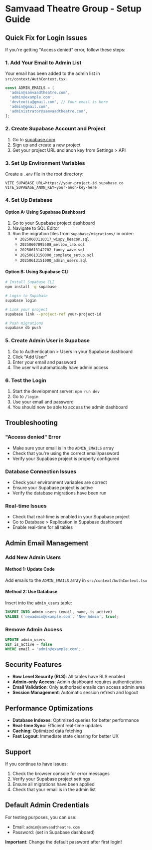 # Samvaad Theatre Group - Setup Guide

## Quick Fix for Login Issues

If you're getting "Access denied" error, follow these steps:

### 1. **Add Your Email to Admin List**

Your email has been added to the admin list in `src/context/AuthContext.tsx`:
```javascript
const ADMIN_EMAILS = [
  'admin@samvaadtheatre.com',
  'admin@example.com',
  'devteotia@gmail.com', // Your email is here
  'admin@gmail.com',
  'administrator@samvaadtheatre.com',
];
```

### 2. **Create Supabase Account and Project**

1. Go to [supabase.com](https://supabase.com)
2. Sign up and create a new project
3. Get your project URL and anon key from Settings > API

### 3. **Set Up Environment Variables**

Create a `.env` file in the root directory:
```env
VITE_SUPABASE_URL=https://your-project-id.supabase.co
VITE_SUPABASE_ANON_KEY=your-anon-key-here
```

### 4. **Set Up Database**

#### Option A: Using Supabase Dashboard
1. Go to your Supabase project dashboard
2. Navigate to SQL Editor
3. Run the migration files from `supabase/migrations/` in order:
   - `20250603110317_wispy_beacon.sql`
   - `20250607095508_mellow_lab.sql`
   - `20250613142702_fancy_wave.sql`
   - `20250613150000_complete_setup.sql`
   - `20250613151000_admin_users.sql`

#### Option B: Using Supabase CLI
```bash
# Install Supabase CLI
npm install -g supabase

# Login to Supabase
supabase login

# Link your project
supabase link --project-ref your-project-id

# Push migrations
supabase db push
```

### 5. **Create Admin User in Supabase**

1. Go to Authentication > Users in your Supabase dashboard
2. Click "Add User"
3. Enter your email and password
4. The user will automatically have admin access

### 6. **Test the Login**

1. Start the development server: `npm run dev`
2. Go to `/login`
3. Use your email and password
4. You should now be able to access the admin dashboard

## Troubleshooting

### "Access denied" Error
- Make sure your email is in the `ADMIN_EMAILS` array
- Check that you're using the correct email/password
- Verify your Supabase project is properly configured

### Database Connection Issues
- Check your environment variables are correct
- Ensure your Supabase project is active
- Verify the database migrations have been run

### Real-time Issues
- Check that real-time is enabled in your Supabase project
- Go to Database > Replication in Supabase dashboard
- Enable real-time for all tables

## Admin Email Management

### Add New Admin Users

#### Method 1: Update Code
Add emails to the `ADMIN_EMAILS` array in `src/context/AuthContext.tsx`

#### Method 2: Use Database
Insert into the `admin_users` table:
```sql
INSERT INTO admin_users (email, name, is_active) 
VALUES ('newadmin@example.com', 'New Admin', true);
```

### Remove Admin Access
```sql
UPDATE admin_users 
SET is_active = false 
WHERE email = 'admin@example.com';
```

## Security Features

- **Row Level Security (RLS)**: All tables have RLS enabled
- **Admin-only Access**: Admin dashboard requires authentication
- **Email Validation**: Only authorized emails can access admin area
- **Session Management**: Automatic session refresh and logout

## Performance Optimizations

- **Database Indexes**: Optimized queries for better performance
- **Real-time Sync**: Efficient real-time updates
- **Caching**: Optimized data fetching
- **Fast Logout**: Immediate state clearing for better UX

## Support

If you continue to have issues:

1. Check the browser console for error messages
2. Verify your Supabase project settings
3. Ensure all migrations have been applied
4. Check that your email is in the admin list

## Default Admin Credentials

For testing purposes, you can use:
- Email: `admin@samvaadtheatre.com`
- Password: (set in Supabase dashboard)

**Important**: Change the default password after first login! 
